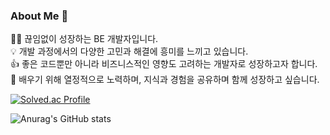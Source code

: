### About Me 👋
🧑🏻‍ 끊임없이 성장하는 BE 개발자입니다. </br>
💡 개발 과정에서의 다양한 고민과 해결에 흥미를 느끼고 있습니다. </br>
👍 좋은 코드뿐만 아니라 비즈니스적인 영향도 고려하는 개발자로 성장하고자 합니다. </br>
🌱 배우기 위해 열정적으로 노력하며, 지식과 경험을 공유하며 함께 성장하고 싶습니다. </br>

[![Solved.ac Profile](http://mazassumnida.wtf/api/v2/generate_badge?boj=pjm9673)](https://solved.ac/pjm9673/)

![Anurag's GitHub stats](https://github-readme-stats.vercel.app/api?username=jeongmin-bak&show_icons=true&theme=radical)


